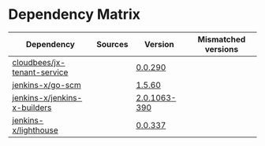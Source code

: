 # Dependency Matrix

Dependency | Sources | Version | Mismatched versions
---------- | ------- | ------- | -------------------
[cloudbees/jx-tenant-service](https://github.com/cloudbees/jx-tenant-service) |  | [0.0.290](https://github.com/cloudbees/jx-tenant-service/releases/tag/v0.0.290) | 
[jenkins-x/go-scm](https://github.com/jenkins-x/go-scm) |  | [1.5.60]() | 
[jenkins-x/jenkins-x-builders](https://github.com/jenkins-x/jenkins-x-builders) |  | [2.0.1063-390]() | 
[jenkins-x/lighthouse](https://github.com/jenkins-x/lighthouse) |  | [0.0.337]() | 
